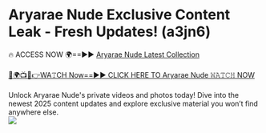 # Aryarae Nude Exclusive Content Leak - Fresh Updates! (a3jn6)

🔥 ACCESS NOW 🌍==►► <a href="https://tinyurl.com/yc657z5k" rel="nofollow">Aryarae Nude Latest Collection</a>
<br><br>
[🔴🌍📺📱👉WA𝚃CH Now==►► CLICK HERE TO Aryarae Nude 𝚆𝙰𝚃𝙲𝙷 NOW](https://tinyurl.com/yc657z5k)
<br><br>
Unlock Aryarae Nude's private videos and photos today! Dive into the newest 2025 content updates and explore exclusive material you won’t find anywhere else.
<br>
<a href="https://tinyurl.com/yc657z5k" rel="nofollow" data-target="animated-image.originalLink"><img src="https://camo.githubusercontent.com/8a4f000d20f83aca3bf7ec5f350d767afa0574a8a352519fd8cfa583a6f93a33/68747470733a2f2f692e696d6775722e636f6d2f644a486b345a712e676966" data-canonical-src="https://i.imgur.com/dJHk4Zq.gif" style="max-width: 100%; display: inline-block;" data-target="animated-image.originalImage"></a>
<br>
